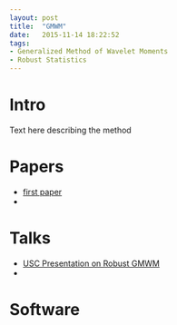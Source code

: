 ```yaml
---
layout: post
title:  "GMWM"
date:   2015-11-14 18:22:52
tags: 
- Generalized Method of Wavelet Moments
- Robust Statistics
---
```


# Intro

Text here describing the method

# Papers

* [first paper](/assets/pdfs/usc_2015_rgmwm.pdf)
* 

# Talks

* [USC Presentation on Robust GMWM](/assets/pdfs/usc_2015_rgmwm.pdf)
* 


# Software
